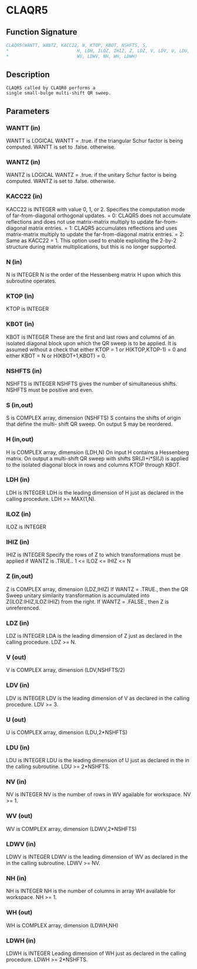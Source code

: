 # CLAQR5

## Function Signature

```fortran
CLAQR5(WANTT, WANTZ, KACC22, N, KTOP, KBOT, NSHFTS, S,
*                          H, LDH, ILOZ, IHIZ, Z, LDZ, V, LDV, U, LDU, NV,
*                          WV, LDWV, NH, WH, LDWH)
```

## Description


    CLAQR5 called by CLAQR0 performs a
    single small-bulge multi-shift QR sweep.

## Parameters

### WANTT (in)

WANTT is LOGICAL WANTT = .true. if the triangular Schur factor is being computed. WANTT is set to .false. otherwise.

### WANTZ (in)

WANTZ is LOGICAL WANTZ = .true. if the unitary Schur factor is being computed. WANTZ is set to .false. otherwise.

### KACC22 (in)

KACC22 is INTEGER with value 0, 1, or 2. Specifies the computation mode of far-from-diagonal orthogonal updates. = 0: CLAQR5 does not accumulate reflections and does not use matrix-matrix multiply to update far-from-diagonal matrix entries. = 1: CLAQR5 accumulates reflections and uses matrix-matrix multiply to update the far-from-diagonal matrix entries. = 2: Same as KACC22 = 1. This option used to enable exploiting the 2-by-2 structure during matrix multiplications, but this is no longer supported.

### N (in)

N is INTEGER N is the order of the Hessenberg matrix H upon which this subroutine operates.

### KTOP (in)

KTOP is INTEGER

### KBOT (in)

KBOT is INTEGER These are the first and last rows and columns of an isolated diagonal block upon which the QR sweep is to be applied. It is assumed without a check that either KTOP = 1 or H(KTOP,KTOP-1) = 0 and either KBOT = N or H(KBOT+1,KBOT) = 0.

### NSHFTS (in)

NSHFTS is INTEGER NSHFTS gives the number of simultaneous shifts. NSHFTS must be positive and even.

### S (in,out)

S is COMPLEX array, dimension (NSHFTS) S contains the shifts of origin that define the multi- shift QR sweep. On output S may be reordered.

### H (in,out)

H is COMPLEX array, dimension (LDH,N) On input H contains a Hessenberg matrix. On output a multi-shift QR sweep with shifts SR(J)+i*SI(J) is applied to the isolated diagonal block in rows and columns KTOP through KBOT.

### LDH (in)

LDH is INTEGER LDH is the leading dimension of H just as declared in the calling procedure. LDH >= MAX(1,N).

### ILOZ (in)

ILOZ is INTEGER

### IHIZ (in)

IHIZ is INTEGER Specify the rows of Z to which transformations must be applied if WANTZ is .TRUE.. 1 <= ILOZ <= IHIZ <= N

### Z (in,out)

Z is COMPLEX array, dimension (LDZ,IHIZ) If WANTZ = .TRUE., then the QR Sweep unitary similarity transformation is accumulated into Z(ILOZ:IHIZ,ILOZ:IHIZ) from the right. If WANTZ = .FALSE., then Z is unreferenced.

### LDZ (in)

LDZ is INTEGER LDA is the leading dimension of Z just as declared in the calling procedure. LDZ >= N.

### V (out)

V is COMPLEX array, dimension (LDV,NSHFTS/2)

### LDV (in)

LDV is INTEGER LDV is the leading dimension of V as declared in the calling procedure. LDV >= 3.

### U (out)

U is COMPLEX array, dimension (LDU,2*NSHFTS)

### LDU (in)

LDU is INTEGER LDU is the leading dimension of U just as declared in the in the calling subroutine. LDU >= 2*NSHFTS.

### NV (in)

NV is INTEGER NV is the number of rows in WV agailable for workspace. NV >= 1.

### WV (out)

WV is COMPLEX array, dimension (LDWV,2*NSHFTS)

### LDWV (in)

LDWV is INTEGER LDWV is the leading dimension of WV as declared in the in the calling subroutine. LDWV >= NV.

### NH (in)

NH is INTEGER NH is the number of columns in array WH available for workspace. NH >= 1.

### WH (out)

WH is COMPLEX array, dimension (LDWH,NH)

### LDWH (in)

LDWH is INTEGER Leading dimension of WH just as declared in the calling procedure. LDWH >= 2*NSHFTS.

